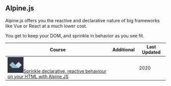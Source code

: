 ## Alpine.js

Alpine.js offers you the reactive and declarative nature of big frameworks like Vue or React at a much lower cost.

You get to keep your DOM, and sprinkle in behavior as you see fit.

| Course                                                                                                                                                                                                                                                                                                                         | Additional | Last Updated |
| ------------------------------------------------------------------------------------------------------------------------------------------------------------------------------------------------------------------------------------------------------------------------------------------------------------------------------ | ---------- | ------------ |
| <img src="https://raw.githubusercontent.com/Zenfection/Image/master/2023/07/07-10-02-03-alpinejs.webp" title="" alt="alpinejs.webp" width="50">[Sprinkle declarative, reactive behaviour on your HTML with Alpine JS](https://egghead.io/courses/sprinkle-declarative-reactive-behaviour-on-your-html-with-alpine-js-5f8b)<br> |            | 2020         |
